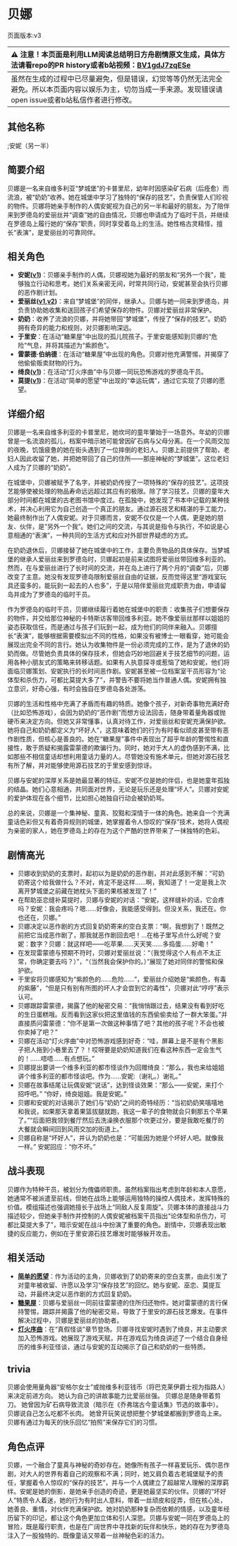# 贝娜
页面版本:v3
 

| :warning: 注意！本页面是利用LLM阅读总结明日方舟剧情原文生成，具体方法请看repo的PR history或者b站视频：[BV1gdJ7zqESe](https://www.bilibili.com/video/BV1gdJ7zqESe/)         |
|:----------------------------|
| 虽然在生成的过程中已尽量避免，但是错误，幻觉等等仍然无法完全避免。所以本页面内容以娱乐为主，切勿当成一手来源。发现错误请open issue或者b站私信作者进行修改。|



## 其他名称
;安妮（另一半）
## 简要介绍
贝娜是一名来自维多利亚“梦城堡”的卡普里尼，幼年时因感染矿石病（后痊愈）而流浪，被“奶奶”收养。她在城堡中学习了独特的“保存的技艺”，负责保管人们珍视的物件。贝娜将她亲手制作的人偶安妮视为自己的另一半和最好的朋友。为了陪伴来到罗德岛的爱丽丝并“调查”她的自由情况，贝娜也申请成为了临时干员，并继续在罗德岛上履行她的“保存”职责，同时享受着岛上的生活。她性格古灵精怪，擅长“表演”，是爱丽丝的可靠同伴。
## 相关角色
-   **安妮([v1](../chars/extended_char_an_ni.md))**：贝娜亲手制作的人偶，贝娜视她为最好的朋友和“另外一个我”，能够独立行动和思考。她们关系亲密无间，时常共同行动，安妮甚至会执行贝娜的恶作剧计划。
-   **爱丽丝([v1](../chars/char_338_iris.md),[v2](char_338_iris.md))**：来自“梦城堡”的同伴，继承人。贝娜与她一同来到罗德岛，并负责协助她收集和送回孩子们希望保存的物件。贝娜对爱丽丝非常保护。
-   **奶奶**：收养了流浪的贝娜，并将她带回“梦城堡”，传授了“保存的技艺”。奶奶拥有奇异的能力和规则，对贝娜影响深远。
-   **于里安**：在活动“糖果屋”中出现的孤儿院孩子。于里安能感知到贝娜的“危险”气息，并将其描述为“紫颜色”。
-   **雷蒙德·伯纳德**：在活动“糖果屋”中出现的角色。贝娜对他充满警惕，并揭穿了他偷偷贩卖财物的行为。
-   **绮良([v1](../chars/char_478_kirara.md))**：在活动“灯火序曲”中与贝娜一同玩恐怖游戏的罗德岛干员。
-   **莫提([v1](../chars/extended_char_mo_ti.md))**：在活动“简单的愿望”中出现的“幸运玩偶”，通过它实现了贝娜的愿望。
## 详细介绍
贝娜是一名来自维多利亚的卡普里尼，她坎坷的童年肇始于一场意外。年幼的贝娜曾是一名流浪的孤儿，档案中暗示她可能曾因矿石病与父母分离。在一个风雨交加的夜晚，饥饿疲惫的她在街头遇到了一位摔倒的老妇人。贝娜上前提供了帮助，老妇人因此收留了她，并把她带回了自己的住所——那座神秘的“梦城堡”。这位老妇人成为了贝娜的“奶奶”。

在城堡中，贝娜被赋予了名字，并被奶奶传授了一项特殊的“保存的技艺”。这项技艺能够使被处理的物品寿命远远超过其应有的极限。除了学习技艺，贝娜的童年大部分时间都在城堡的古老图书馆中度过。在孤独中，她发现了书本中记载的某种技术，并决心利用它为自己创造一个真正的朋友。通过源石技艺和精湛的手工能力，她最终制作出了人偶安妮。对于贝娜而言，安妮不仅仅是一个人偶，更是她的朋友、伙伴，是“另外一个我”。她们之间的交流，与其说是指令与执行，不如说是心意相通的“表演”，一种共同的生活方式和应对外部世界疑虑的方式。

在奶奶退休后，贝娜接替了她在城堡中的工作，主要负责物品的具体保存。当梦城堡的继承人爱丽丝来到罗德岛时，贝娜起初是前来试图将爱丽丝带回维多利亚的。然而，在与爱丽丝进行了长时间的交流，并在岛上进行了两个月的“调查”后，贝娜改变了主意。她没有发现罗德岛限制爱丽丝自由的证据，反而觉得这里“游戏室玩具还蛮多的，能玩到一起去的人也多”，于是以陪伴爱丽丝完成职责为由，申请留岛并成为了罗德岛的临时干员。

作为罗德岛的临时干员，贝娜继续履行着她在城堡中的职责：收集孩子们想要保存的物件，并交给那位神秘的卡特斯访客带回维多利亚。她不像爱丽丝那样以姐姐的姿态获取信任，而是通过与孩子们玩到一起，成为他们的同伴来融入。贝娜擅长“表演”，能够根据需要模拟出不同的性格，如果没有被博士一眼看穿，她可能会展现出完全不同的言行。她认为收集物件是一份必须完成的工作，是为了退休的奶奶而做。尽管她负责具体的保存技术，但她会巧妙地回避关于技艺细节的问题，运用各种小朋友式的策略来转移话题。如果有人执意探寻或惹恼了她和安妮，他们将面临贝娜策划、安妮执行的长时间恶作剧。安妮甚至被一位档案室干员形容为“论体型和杀伤力，可都比莫提大多了”，并警告不要将她当作普通人偶。安妮拥有独立意识，好奇心强，有时会独自在罗德岛各处游荡。

贝娜的生活和性格中充满了矛盾而有趣的特质。她像个孩子，对新奇事物充满好奇（比如恐怖游戏），会因为奶奶的“恶作剧”而想方设法回击，随身带着量角器或抛硬币来决定方向。但她又非常懂事，认真对待工作，对爱丽丝和安妮充满保护欲。她将自己和奶奶都定义为“坏好人”，这意味着她们的行为有时看似顽皮甚至带有恶作剧性质，但核心是善良的。她在“糖果屋”事件中表现出了超乎年龄的警惕性和直接性，敢于质疑和揭露雷蒙德的欺骗行为。同时，她对于大人的虚伪感到不满，比如那些不相信童话却想利用童话力量的人。尽管她没有施术单元，但她对源石技艺有所了解，并对能够使用源石技艺的于里安感到惊讶。

贝娜与安妮的深厚关系是她最显著的特征。安妮不仅是她的伴侣，也是她童年孤独的结晶。她们心意相通，共同面对世界，无论是玩乐还是处理“坏人”。贝娜对安妮的爱护体现在各个细节，比如担心她独自行动会被奶奶骂。

总的来说，贝娜是一个集神秘、童真、狡黠和深情于一体的角色。她来自一个充满童话色彩但又有着奇异规则的城堡，她掌握着令人惊叹的“保存”技术，她将人偶视为亲密的家人，她在罗德岛上的存在为这个严酷的世界带来了一抹独特的色彩。
## 剧情高光
- 贝娜收到奶奶的支票时，起初以为是奶奶的恶作剧，并对此感到不解：“可奶奶寄这个给我做什么？不对，肯定不是这样......啊，我知道了！一定是我上次离开梦城堡之前藏在她枕头下面的果核被发现了！”
- 在帮助巫恋缝补莫提时，贝娜与安妮的对话：“安妮，这样缝补的话，它会疼吗？安妮：我会疼吗？嗯......好像会，我能感受得到。但没关系，我还在。你也还在，贝娜。”
- 贝娜决定以恶作剧的方式回复奶奶寄来的空白支票：“啊，我想到了！既然之前把它当成恶作剧了，那我就恶作剧回去吧！...在格子里写点什么好呢？安妮：数字？贝娜：就这样吧——吃苹果......天天笑......多捣蛋......好嘞！”
- 在发现雷蒙德与预期不符时，贝娜对爱丽丝说：“（我觉得这个人有点不太正常，你确定要去吗？）”，“（当然我会保护你的。）”展现了她对同伴的警惕和保护欲。
- 于里安将贝娜感知为“紫颜色的......危险......”，爱丽丝介绍她是“紫颜色，有毒的紫藤”，“但是只有别有所图的坏人才会尝到它的毒性”，贝娜对此“哼哼”表示认可。
- 贝娜跟踪雷蒙德，揭露了他的秘密交易：“我悄悄跟过去，结果没有看到好吃的生日蛋糕哦。反而看到这家伙把这里值钱的东西偷偷卖给了一群大笨蛋。”并直接质问雷蒙德：“你不是第一次做这种事情了吧？其他的孩子呢？不会也被你卖掉了吧？”
- 贝娜在活动“灯火序曲”中对恐怖游戏感到好奇：“哇，屏幕上是不是有个黑影子把人拖到小巷里去了？！哎呀要是奶奶知道我们在看这种东西一定会生气的！......唔唔......有点想玩。”
- 贝娜提出要讲一个维多利亚的都市怪谈作为回赠绮良：“那么，我也来给姐姐讲个维多利亚的都市怪谈吧。作为......安妮:（谢礼。）谢礼。”
- 贝娜在故事结尾让玩偶安妮“说话”，达到怪谈效果：“那么——安妮，来打个招呼吧。” “你好，绮良姐姐。我是安妮。”
- 贝娜和安妮的对话揭示了她们与“奶奶”之间的奇特经历：“当初奶奶笑嘻嘻地和我说，如果那天拿着果篮拔腿就跑，我这一辈子的食物就会只剩那五个苹果了。”“后面把我领到餐厅然后去洗澡换衣服那个坎更过分，要是我敢吃餐厅的大餐就会瞬间回到风雨交加的街道上。”
- 贝娜自称是“坏好人”，并认为奶奶也是：“可能因为她是个坏好人吧。就像我一样。” 安妮回应：“你不坏。”
## 战斗表现
贝娜作为特种干员，被划分为傀儡师职责。虽然档案指出考虑到年龄和本人意愿，她通常不被派遣至前线，但她在战场上能够运用独特的操控人偶技术，发挥特殊的价值。模组描述也强调她擅长于战场上“同敌人反复周旋”。贝娜本体的直接战斗力描述较少，但她亲手制作并控制的人偶安妮被档案干员指出“论体型和杀伤力，可都比莫提大多了”，暗示安妮在战斗中扮演了重要的角色。剧情中，贝娜表现出敏捷的反应能力，例如在于里安源石技艺爆发时能够躲开攻击。
## 相关活动
-   **[简单的愿望](../stories/story_bena_set_1.md)**：作为活动的主角，贝娜收到了奶奶寄来的空白支票，由此引发了对童年被收留、许愿以及学习“保存技艺”的回忆。她与安妮、巫恋、莫提互动，并最终决定以恶作剧的方式回复奶奶。
-   **[糖果屋](../stories/story_iris_set_1.md)**：贝娜与爱丽丝一同前往雷蒙德的住所归还物件。她对雷蒙德的言行保持警惕，跟踪并揭露了他的秘密交易，导致了于里安的源石技艺爆发。在事件解决过程中，贝娜是爱丽丝的协助者。
-   **[灯火序曲](../stories/act7mini.md)**：在“真假怪谈”章节登场。贝娜寻找安妮时遇到了绮良，并主动要求加入恐怖游戏。她展现了游戏天赋，并在游戏后为绮良讲述了一个结合自身经历的维多利亚怪谈，通过与安妮的互动揭示了自己和奶奶的一些特质。
## trivia
贝娜会使用量角器“安格尔女士”或抛维多利亚钱币（将巴克莱伊爵士视为指路人）来决定前进方向。
她认为自己的讲故事能力比爱丽丝强。
贝娜总是随身带着剪刀。
她曾因为矿石病导致流浪（暗示在《乔弗瑞古今童话集》节选的故事中）。
贝娜说自己怎么吃都不长肉。
她曾开玩笑说想把整个梦城堡都搬到罗德岛上来。
贝娜有通过为每天的快乐回忆“拍照”来保存它们的习惯。
## 角色点评
贝娜，一个融合了童真与神秘的奇妙存在。她像所有孩子一样喜爱玩乐、偶尔恶作剧，对大人的世界有着自己的观察和不满；同时，她又肩负着古老城堡赋予的责任，掌握着令人惊叹的“保存的技艺”，并与一个人偶建立了超越常人理解的深厚羁绊。安妮是她的倒影，是她亲手创造的奇迹，更是她最坚实的伙伴。贝娜的“坏好人”特质令人着迷，她的行为有时出人意料，带着一丝顽皮和捉弄，但在核心处，她善良、重情，对伙伴充满保护欲。她对奶奶那种复杂而依赖的情感，以及童年经历留下的印记，都让这个角色更加立体和引人深思。贝娜与安妮一同在罗德岛上的冒险，既是履行职责，也是在广阔世界中寻找新的玩伴和快乐，她的存在为罗德岛注入了一股独特的、既像童话又带着一丝神秘色彩的活力。